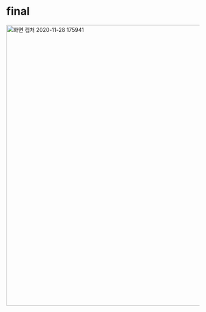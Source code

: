 # final
<img width="733" alt="화면 캡처 2020-11-28 175941" src="https://user-images.githubusercontent.com/73595608/100498138-7fe3d500-31a3-11eb-9356-dd16ad9d1265.png">
